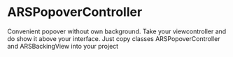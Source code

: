 ARSPopoverController
====================

Convenient popover without own background. Take your viewcontroller and do show it above your interface.
Just copy classes ARSPopoverController and ARSBackingView into your project
